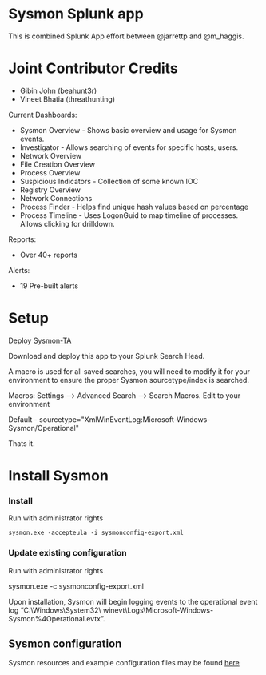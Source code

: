 # Sysmon Splunk app

This is combined Splunk App effort between @jarrettp and @m_haggis.

# Joint Contributor Credits

* Gibin John (beahunt3r)
* Vineet Bhatia (threathunting)


Current Dashboards:  
- Sysmon Overview - Shows basic overview and usage for Sysmon events.  
- Investigator - Allows searching of events for specific hosts, users.  
- Network Overview  
- File Creation Overview  
- Process Overview  
- Suspicious Indicators - Collection of some known IOC
- Registry Overview
- Network Connections
- Process Finder - Helps find unique hash values based on percentage
- Process Timeline - Uses LogonGuid to map timeline of processes. Allows clicking for drilldown.

Reports:
- Over 40+ reports

Alerts:
- 19 Pre-built alerts

# Setup

Deploy [Sysmon-TA](https://splunkbase.splunk.com/app/1914/)

Download and deploy this app to your Splunk Search Head.

A macro is used for all saved searches, you will need to modify it for your environment to ensure the proper Sysmon sourcetype/index is searched.

Macros: Settings --> Advanced Search --> Search Macros. Edit to your environment

Default - sourcetype="XmlWinEventLog:Microsoft-Windows-Sysmon/Operational"

Thats it.


# Install Sysmon

### Install ###

Run with administrator rights
~~~~
sysmon.exe -accepteula -i sysmonconfig-export.xml
~~~~

### Update existing configuration ###

Run with administrator rights

sysmon.exe -c sysmonconfig-export.xml

Upon installation, Sysmon will begin logging events to the operational event log “C:\Windows\System32\ winevt\Logs\Microsoft-Windows-Sysmon%4Operational.evtx”.

## Sysmon configuration ##

Sysmon resources and example configuration files may be found [here](https://github.com/MHaggis/sysmon-dfir)
